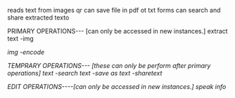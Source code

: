 reads text from images qr
can save file in pdf ot txt forms
can search and share extracted texto

PRIMARY OPERATIONS---  [can only be accessed in new instances.]
extract text -img <address>
img -encode <adress>

TEMPRARY OPERATIONS---  [these can only be perform after primary operations]
text -search
text -save as <filename>
text -sharetext

EDIT OPERATIONS----[can only be accessed in new instances.]
speak
info
